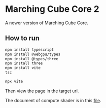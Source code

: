 # Marching Cube Core 2

A newer version of Marching Cube Core.

## How to run

```bash
npm install typescript
npm install @webgpu/types
npm install @types/three
npm install three
npm install vite
tsc

npx vite
```

Then view the page in the target url.

The document of compute shader is in this [file](/document/readme.md).
